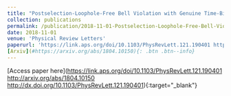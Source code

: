 ```yaml
---
title: "Postselection-Loophole-Free Bell Violation with Genuine Time-Bin Entanglement"
collection: publications
permalink: /publication/2018-11-01-Postselection-Loophole-Free-Bell-Violation-with-Genuine-Time-Bin-Entanglement
date: 2018-11-01
venue: 'Physical Review Letters'
paperurl: 'https://link.aps.org/doi/10.1103/PhysRevLett.121.190401 http://arxiv.org/abs/1804.10150 http://dx.doi.org/10.1103/PhysRevLett.121.190401'
[Arxiv](#https://arxiv.org/abs/1804.10150){: .btn .btn--info}
---
```

[Access paper here](https://link.aps.org/doi/10.1103/PhysRevLett.121.190401 http://arxiv.org/abs/1804.10150 http://dx.doi.org/10.1103/PhysRevLett.121.190401){:target="_blank"}
